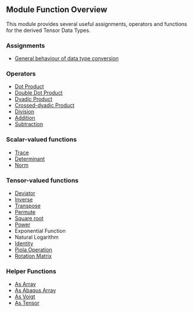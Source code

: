 ## Module Function Overview

This module provides several useful assignments, operators and functions for the derived Tensor Data Types.

### Assignments
- [General behaviour of data type conversion](assignments/ass_overview.md)

### Operators
- [Dot Product](operators/operators_overview.md)
- [Double Dot Product](operators/operators_overview.md)
- [Dyadic Product](operators/operators_overview.md)
- [Crossed-dyadic Product](operators/operators_overview.md)
- [Division](operators/operators_overview.md)
- [Addition](operators/operators_overview.md)
- [Subtraction](operators/operators_overview.md)

### Scalar-valued functions
- [Trace](functions/trace.md)
- [Determinant](functions/determinant.md)
- [Norm](functions/norm.md)

### Tensor-valued functions
- [Deviator](functions/deviator.md)
- [Inverse](functions/inverse.md)
- [Transpose](functions/transpose.md)
- [Permute](functions/permute.md)
- [Square root](functions/squareroot.md)
- [Power](functions/power.md)
- Exponential Function
- Natural Logarithm
- [Identity](functions/identity.md)
- [Piola Operation](functions/piola.md)
- [Rotation Matrix](functions/rotation.md)

### Helper Functions
- [As Array](functions/asarray.md)
- [As Abaqus Array](functions/asabqarray.md)
- [As Voigt](functions/asvoigt.md)
- [As Tensor](functions/astensor.md)
